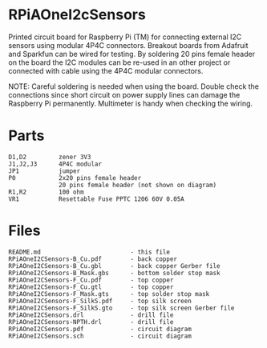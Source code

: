 # RPiAOneI2cSensors
Printed circuit board for Raspberry Pi (TM) for connecting external I2C 
sensors using modular 4P4C connectors. Breakout boards from Adafruit and 
Sparkfun can be wired for testing. By soldering 20 pins female header on 
the board the I2C modules can be re-used in an other project or connected 
with cable using the 4P4C modular connectors. 

NOTE: Careful soldering is needed when using the board. Double check the 
connections since short circuit on power supply lines can damage the
Raspberry Pi permanently. Multimeter is handy when checking the wiring.

Parts
=====

```textile
D1,D2         zener 3V3        
J1,J2,J3      4P4C modular        
JP1           jumper      
P0            2x20 pins female header
              20 pins female header (not shown on diagram)
R1,R2         100 ohm        
VR1           Resettable Fuse PPTC 1206 60V 0.05A       
```

Files
=====

```textile
README.md                         - this file
RPiAOneI2CSensors-B_Cu.pdf        - back copper
RPiAOneI2CSensors-B_Cu.gbl        - back copper Gerber file
RPiAOneI2CSensors-B_Mask.gbs      - bottom solder stop mask
RPiAOneI2CSensors-F_Cu.pdf        - top copper
RPiAOneI2CSensors-F_Cu.gtl        - top copper
RPiAOneI2CSensors-F_Mask.gts      - top solder stop mask
RPiAOneI2CSensors-F_SilkS.pdf     - top silk screen
RPiAOneI2CSensors-F_SilkS.gto     - top silk screen Gerber file
RPiAOneI2CSensors.drl             - drill file
RPiAOneI2CSensors-NPTH.drl        - drill file
RPiAOneI2CSensors.pdf             - circuit diagram
RPiAOneI2CSensors.sch             - circuit diagram
```

